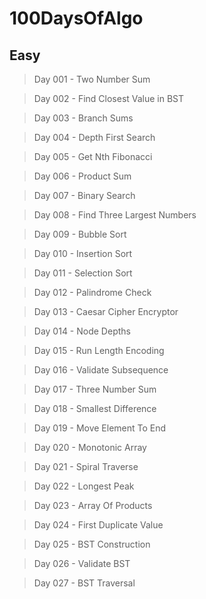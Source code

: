 # 100DaysOfAlgo

## Easy

> Day 001 - Two Number Sum

> Day 002 - Find Closest Value in BST

> Day 003 - Branch Sums

> Day 004 - Depth First Search

> Day 005 - Get Nth Fibonacci

> Day 006 - Product Sum

> Day 007 - Binary Search

> Day 008 - Find Three Largest Numbers

> Day 009 - Bubble Sort

> Day 010 - Insertion Sort

> Day 011 - Selection Sort

> Day 012 - Palindrome Check

> Day 013 - Caesar Cipher Encryptor

> Day 014 - Node Depths

> Day 015 - Run Length Encoding

> Day 016 - Validate Subsequence

> Day 017 - Three Number Sum

> Day 018 - Smallest Difference

> Day 019 - Move Element To End

> Day 020 - Monotonic Array

> Day 021 - Spiral Traverse

> Day 022 - Longest Peak

> Day 023 - Array Of Products

> Day 024 - First Duplicate Value

> Day 025 - BST Construction

> Day 026 - Validate BST

> Day 027 - BST Traversal